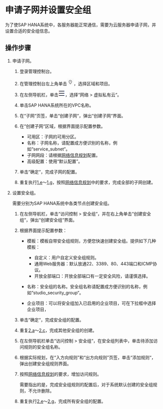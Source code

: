# 申请子网并设置安全组<a name="saphana_02_0021"></a>

为了使SAP HANA系统中，各服务器能正常通信，需要为云服务器申请子网，并设置合适的安全组信息。

## 操作步骤<a name="section64587181037"></a>

1.  申请子网。
    1.  登录管理控制台。
    2.  在管理控制台左上角单击![](figures/icon-region-0.png)，选择区域和项目。
    3.  在左侧导航栏，单击![](figures/002-1.png)，选择“网络 \> 虚拟私有云“。
    4.  单击SAP HANA系统所在的VPC名称。
    5.  <a name="li12866468215811"></a>在“子网“页签，单击“创建子网“，弹出“创建子网“界面。
    6.  在“创建子网“区域，根据界面提示配置参数。
        -   可用区：子网的可用分区。
        -   名称：子网名称，请配置成方便识别的名称，例如“service\_subnet“。
        -   子网网段：请根据[网络信息规划](网络信息规划.md)配置。
        -   高级配置：使用“默认配置”。

    7.  <a name="li20890609215811"></a>单击“确定“，完成子网的配置。
    8.  重复执行[1.e](#li12866468215811)～[1.g](#li20890609215811)，按照[网络信息规划](网络信息规划.md)中的要求，完成全部的子网创建。

2.  设置安全组。

    需要分别为SAP HANA系统中各类节点创建安全组。

    1.  <a name="li56960030215811"></a>在左侧导航栏，单击“访问控制 \> 安全组“，并在右上角单击“创建安全组“，弹出“创建安全组“界面。
    2.  根据界面提示配置参数：
        -   模板：模板自带安全组规则，方便您快速创建安全组。提供如下几种模板：
            -   自定义：用户自定义安全组规则。
            -   通用Web服务器：默认放通22、3389、80、443端口和ICMP协议。
            -   开放全部端口：开放全部端口有一定安全风险，请谨慎选择。

        -   名称：安全组的名称。安全组名称请配置成方便识别的名称，例如“studio\_security\_group“。
        -   企业项目：可以将安全组加入已启用的企业项目，可在下拉框中选择企业项目，

    3.  <a name="li2073117451"></a>单击“确定“，完成安全组的配置。
    4.  重复[2.a](#li56960030215811)～[2.c](#li2073117451)，完成其他安全组的创建。
    5.  <a name="li4971457215811"></a>在左侧导航栏单击“访问控制 \> 安全组“，在安全组列表中，单击待添加访问规则的安全组名称。
    6.  根据实际规划，在“入方向规则”和“出方向规则”页签，单击“添加规则“，弹出创建安全组规则界面。
    7.  <a name="li29339877215811"></a>按照[网络信息规划](网络信息规划.md)的要求，增加访问规则。

        需要指出的是，完成安全组规则的配置后，对于系统默认创建的安全组规则，不允许删除。

    8.  重复执行[2.e](#li4971457215811)～[2.g](#li29339877215811)，完成所有安全组的配置。


